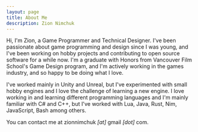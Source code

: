 ```yaml
---
layout: page
title: About Me
description: Zion Nimchuk
---
```


Hi, I'm Zion, a Game Programmer and Technical Designer. I've been passionate about game programming and design since I was young, and I've been working on hobby projects and contributing to open source software for a while now. I'm a graduate with Honors from Vancouver Film School's Game Design program, and I'm actively working in the games industry, and so happy to be doing what I love.

I've worked mainly in Unity and Unreal, but I've experimented with small hobby engines and I love the challenge of learning a new engine. I love working in and learning different programming languages and I'm mainly familiar with C# and C++, but I've worked with Lua, Java, Rust, Nim, JavaScript, Bash among others.

You can contact me at zionnimchuk *[at]* gmail *[dot]* com.
